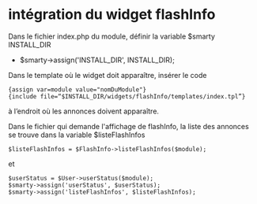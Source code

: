 # intégration du widget flashInfo

 Dans le fichier index.php du module, définir la variable $smarty INSTALL_DIR

* $smarty->assign('INSTALL_DIR', INSTALL_DIR);

 Dans le template où le widget doit apparaître, insérer le code

```
{assign var=module value="nomDuModule"}
{include file=“$INSTALL_DIR/widgets/flashInfo/templates/index.tpl”}
```
à l’endroit où les annonces doivent apparaître.

Dans le fichier qui demande l'affichage de flashInfo, la liste des annonces se trouve dans la variable $listeFlashInfos

```
$listeFlashInfos = $FlashInfo->listeFlashInfos($module);
```
et
```
$userStatus = $User->userStatus($module);
$smarty->assign('userStatus', $userStatus);
$smarty->assign('listeFlashInfos', $listeFlashInfos);
```
